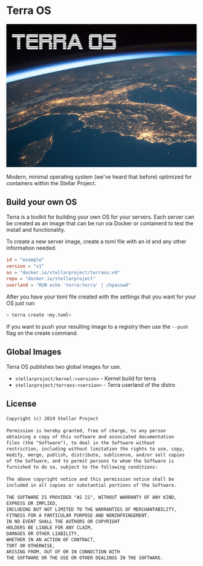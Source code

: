 # Terra OS

![terra](iso/splash.png)

Modern, minimal operating system (we've heard that before) optimized for containers within the Stellar Project.


## Build your own OS

Terra is a toolkit for building your own OS for your servers.
Each server can be created as an image that can be run via Docker or containerd to test the install and functionality.

To create a new server image, create a toml file with an id and any other information needed.

```toml
id = "example"
version = "v1"
os = "docker.io/stellarproject/terraos:v9"
repo = "docker.io/stellarproject"
userland = "RUN echo 'terra:terra' | chpasswd"
```

After you have your toml file created with the settings that you want for your OS just run:

```bash
> terra create <my.toml>
```

If you want to push your resulting image to a registry then use the `--push` flag on the create command.

## Global Images

Terra OS publishes two global images for use.

* `stellarproject/kernel:<version>` - Kernel build for terra
* `stellarproject/terraos:<version>` - Terra userland of the distro

## License

```
Copyright (c) 2019 Stellar Project

Permission is hereby granted, free of charge, to any person
obtaining a copy of this software and associated documentation
files (the "Software"), to deal in the Software without
restriction, including without limitation the rights to use, copy,
modify, merge, publish, distribute, sublicense, and/or sell copies
of the Software, and to permit persons to whom the Software is
furnished to do so, subject to the following conditions:

The above copyright notice and this permission notice shall be
included in all copies or substantial portions of the Software.

THE SOFTWARE IS PROVIDED "AS IS", WITHOUT WARRANTY OF ANY KIND,
EXPRESS OR IMPLIED,
INCLUDING BUT NOT LIMITED TO THE WARRANTIES OF MERCHANTABILITY,
FITNESS FOR A PARTICULAR PURPOSE AND NONINFRINGEMENT.
IN NO EVENT SHALL THE AUTHORS OR COPYRIGHT
HOLDERS BE LIABLE FOR ANY CLAIM,
DAMAGES OR OTHER LIABILITY,
WHETHER IN AN ACTION OF CONTRACT,
TORT OR OTHERWISE,
ARISING FROM, OUT OF OR IN CONNECTION WITH
THE SOFTWARE OR THE USE OR OTHER DEALINGS IN THE SOFTWARE.
```
